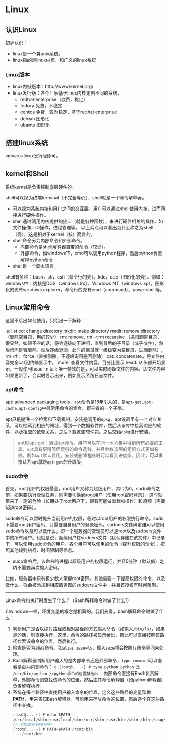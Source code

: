 # Linux

## 认识Linux

初步认识：
- linux是一个类unix系统。
- linux指的是linux内核，和广义的linux系统

### Linux版本
- linux内核版本：http://www/kernel.org/
- linux发行版：各个厂家基于linux内核定制不同的系统，
    - redhat enterprise（收费，稳定）
    - fedora 免费，不稳定
    - centos 免费，较为稳定，基于redhat enterprise
    - debian 图形化
    - ubantu 图形化


## 搭建linux系统

vmvare+linux发行版即可。

## kernel和Shell

系统kernel是负责控制底层硬件的。

shell可以视为终端terminal（不完全等价），shell就是一个命令解释器。
- 可以视为系统内核和用户之间的交互层，用户可以通过shell使用内核，进而间接进行硬件操作。
- shell通过调用内核提供的接口（就是各种函数），来进行硬件相关的操作，如文件操作，IO操作，进程管理等。
以上两点可以看出为什么称之为shell（壳），这是相对于kernel（核）而言的。
- shell命令分为内部命令和外部命令。
    - 内部命令是shell解释器自带的命令（较少）。
    - 外部命令，如windows下，cmd可以调用python程序，然后python负责解释python命令
- shell是一个脚本语言。

shell有多种：bash，sh，csh（命令行的壳），kde，cde（图形化的壳）。例如：
windows中：内核是DOS（windows 9x）、Windows NT（windows xp），图形化的壳有windows explorer，命令行的壳有cmd（command）、powershell等。

##  Linux常用命令

这里不给出如何使用，只给出一下解释：

ls: list 
cd: change directory
mkdir: make directory
rmdir: remove directory （删除空目录，用的较少）
rm: remove, rm -r:rm recursive （递归删除目录，很显然，如果不空的话，将会逐级向下递归，直到最后的子目录（或子文件），然后询问是否删除，然后逐级返回，此时的目录就一级级变为空目录，进而删除）, rm -rf： force（直接删除，不逐级询问是否删除）
cat: concatenate，将文件内容完全cat到终端显示中。
more: 查看文件内容，百分比显示
head: 从头部开始显示，一般使用head -n
tail: 唯一特殊的是，可以实时刷新文件的内容。即文件内容如果更新了，会实时显示出来，例如显示系统日志文件。


### apt命令
apt: advanced packaging tools，`apt`命令是16年引入的，是`apt-get,apt-cache,apt-config`中最常用命令的集合，即三者的一个子集。

apt只是提供一个检索和下载机制，安装是调用的`dpkg`，apt设置里有一个对应关系，可以检索到相应的网址，得到一个数据软件库，然后从该库中检索对应的软件，以及相应的依赖关系，之后下载这些软件包。之后交给`dpkg`进行安装。

> apt和apt-get：通过`apt`命令，用户可以在同一地方集中得到所有必要的工具。`apt`具有更精简但足够的命令选线，并且参数选项的组织方式更加有效。例如`apt`默认启用，安装或删除程序时可以看到进度条。因此，**可以直接认为`apt`就是`apt-get`的升级版**。

### sudo命令

首先，root用户的权限最高，root用户又称为超级用户，其ID为0。sudo命令之前，如果要执行管理任务，则需要切换到root用户（使用root密码登录），这时就带来了一定的危险（长期处于root用户下，很有可能做出越权操作）和麻烦（需要知道root密码）。

sudo命令可以暂时提升当前用户的权限，临时以root用户的权限执行命令。sudo不需要root用户密码，只需要自身用户的登录密码。sudoers文件确定谁可以使用sudo命令以及可以做什么。即一个服务器的管理员可以是root以及sudoers文件中的所有用户。也就是说，超级用户在sudoers文件（默认存储在该文件）中记录下，可以使用sudo命令的用户、各个用户可以使用的命令（提升权限的命令）、按照其他规则执行、时间限制等信息。
- sudo命令后，该命令的进程以超级用户的权限运行，并且5分钟（默认值）之内不需要再次输入密码。

比如，服务器中只有极少数人掌握root密码，其他需要一下提高权限的命令，以及做什么。将会被添加到相应服务器的sudoers文件中，并且该授权有时间限制。

--- 

Linux命令的执行时发生了什么？（Bash解释命令时做了什么?)

和windows一样，环境变量的概念是相同的。我们先看，bash解释命令时做了什么：
1. 判断用户是否以绝对路径或相对路径的方式输入命令（如输入`/bin/ls`），如果是的话，则直接执行。这里，命令的路径被显示给出，因此可以直接按照该路径检索该命令的位置，然后执行。
2. 检查是否为alias命令。如`alias zeze=ls`，输入`zeze`将会按照`ls`命令等同来处理。
3. Bash解释器判断用户输入的是内部命令还是外部命令，`type command`可以查看是否为内部命令：
        ```c
        [root@... ~] # type python
        python 是 /usr/bin/python //python命令的位置被给出 
        ```
    内部命令直接有Bash负责解释，外部命令则查找该命令的位置，然后由其命令解释器（如python解释器）负责解释执行。
4. 系统在多个路径中查找用户输入命令的位置，定义这些路径的变量叫做**PATH**，用来告知Bash解释器，可能用来存放命令的位置，然后逐个在这些路径中查找。
    ```c
    [root@... ~] # echo $PATH
    /usr/local/sbin:/usr/local/bin:/usr/sbin:/usr/bin:/sbin:/bin:/snap/bin
    // 添加路径到PATH中
    [root@... ~] # PATH=$PATH:/root/bin
    ...:/root/bin
    ```

